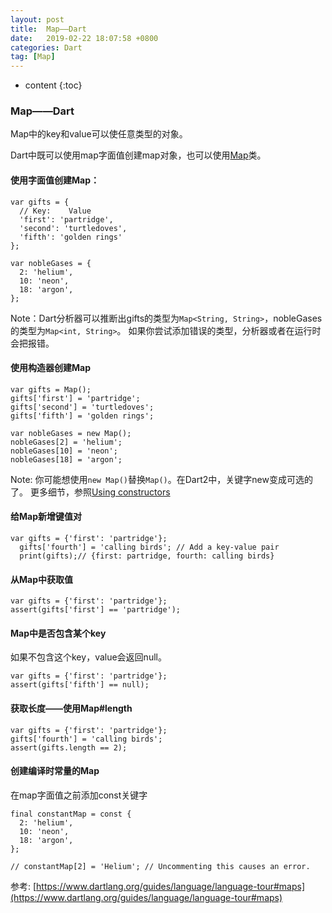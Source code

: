 ```yaml
---
layout: post
title:  Map——Dart
date:   2019-02-22 18:07:58 +0800
categories: Dart
tag: [Map]
---
```


* content
{:toc}



### Map——Dart
Map中的key和value可以使任意类型的对象。

Dart中既可以使用map字面值创建map对象，也可以使用[Map](https://api.dartlang.org/stable/2.1.1/dart-core/Map-class.html)类。

#### 使用字面值创建Map：

```
var gifts = {
  // Key:    Value
  'first': 'partridge',
  'second': 'turtledoves',
  'fifth': 'golden rings'
};

var nobleGases = {
  2: 'helium',
  10: 'neon',
  18: 'argon',
};
```

Note：Dart分析器可以推断出gifts的类型为`Map<String, String>`，nobleGases的类型为`Map<int, String>`。
如果你尝试添加错误的类型，分析器或者在运行时会把报错。

#### 使用构造器创建Map

```
var gifts = Map();
gifts['first'] = 'partridge';
gifts['second'] = 'turtledoves';
gifts['fifth'] = 'golden rings';

var nobleGases = new Map();
nobleGases[2] = 'helium';
nobleGases[10] = 'neon';
nobleGases[18] = 'argon';
```

Note: 你可能想使用`new Map()`替换`Map()`。在Dart2中，关键字new变成可选的了。
更多细节，参照[Using constructors](https://www.dartlang.org/guides/language/language-tour#using-constructors)

#### 给Map新增键值对

```
var gifts = {'first': 'partridge'};
  gifts['fourth'] = 'calling birds'; // Add a key-value pair
  print(gifts);// {first: partridge, fourth: calling birds}
```

#### 从Map中获取值

```
var gifts = {'first': 'partridge'};
assert(gifts['first'] == 'partridge');
```

#### Map中是否包含某个key
如果不包含这个key，value会返回null。

```
var gifts = {'first': 'partridge'};
assert(gifts['fifth'] == null);
```

#### 获取长度——使用Map#length

```
var gifts = {'first': 'partridge'};
gifts['fourth'] = 'calling birds';
assert(gifts.length == 2);
```

#### 创建编译时常量的Map
在map字面值之前添加const关键字

```
final constantMap = const {
  2: 'helium',
  10: 'neon',
  18: 'argon',
};

// constantMap[2] = 'Helium'; // Uncommenting this causes an error.
```


参考:
[https://www.dartlang.org/guides/language/language-tour#maps](https://www.dartlang.org/guides/language/language-tour#maps)


